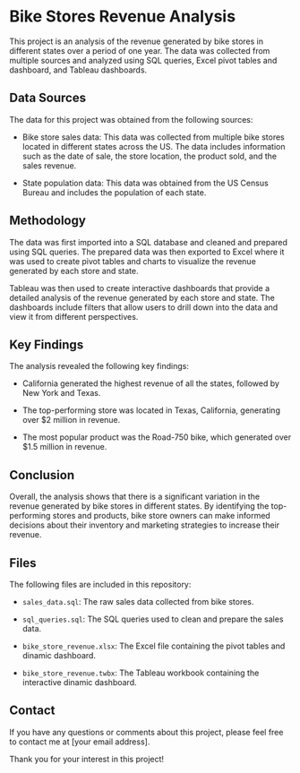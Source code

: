 # Bike Stores Revenue Analysis

This project is an analysis of the revenue generated by bike stores in different states over a period of one year. The data was collected from multiple sources and analyzed using SQL queries, Excel pivot tables and dashboard, and Tableau dashboards.

## Data Sources

The data for this project was obtained from the following sources:

- Bike store sales data: This data was collected from multiple bike stores located in different states across the US. The data includes information such as the date of sale, the store location, the product sold, and the sales revenue.

- State population data: This data was obtained from the US Census Bureau and includes the population of each state.

## Methodology

The data was first imported into a SQL database and cleaned and prepared using SQL queries. The prepared data was then exported to Excel where it was used to create pivot tables and charts to visualize the revenue generated by each store and state.

Tableau was then used to create interactive dashboards that provide a detailed analysis of the revenue generated by each store and state. The dashboards include filters that allow users to drill down into the data and view it from different perspectives.

## Key Findings

The analysis revealed the following key findings:

- California generated the highest revenue of all the states, followed by New York and Texas.

- The top-performing store was located in Texas, California, generating over $2 million in revenue.

- The most popular product was the Road-750 bike, which generated over $1.5 million in revenue.

## Conclusion

Overall, the analysis shows that there is a significant variation in the revenue generated by bike stores in different states. By identifying the top-performing stores and products, bike store owners can make informed decisions about their inventory and marketing strategies to increase their revenue.

## Files

The following files are included in this repository:

- `sales_data.sql`: The raw sales data collected from bike stores.

- `sql_queries.sql`: The SQL queries used to clean and prepare the sales data.

- `bike_store_revenue.xlsx`: The Excel file containing the pivot tables and dinamic dashboard.

- `bike_store_revenue.twbx`: The Tableau workbook containing the interactive dinamic dashboard.

## Contact

If you have any questions or comments about this project, please feel free to contact me at [your email address].

Thank you for your interest in this project!
